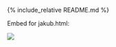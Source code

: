 {% include_relative README.md %}

Embed for jakub.html:
<script src="https://emgithub.com/embed.js?target=https%3A%2F%2Fgithub.com%2FJakubPonulak%2F5_hackers%2Fblob%2Fmain%2Ftemplates%2Fabout_us%2Fjakub.html&style=github&showBorder=on&showLineNumbers=on&showFileMeta=on&showCopy=on&fetchFromJsDelivr=on"></script>
<img src="https://about.gitlab.com/images/markdown-guide/mou-screenshot-preview.png"></img>